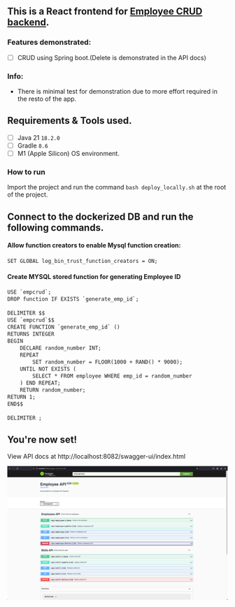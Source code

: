## This is a React frontend for [Employee CRUD backend](https://github.com/ChampIsMe/employee-crud-backend ).

### Features demonstrated:

- [ ] CRUD using Spring boot.(Delete is demonstrated in the API docs)

### Info:
- There is minimal test for demonstration due to more effort required in the resto of the app.

## Requirements & Tools used.

- [ ] Java 21 ```18.2.0```
- [ ] Gradle ```8.6```
- [ ] M1 (Apple Silicon) OS environment.

### How to run

Import the project and run the command `bash deploy_locally.sh` at the root of the project.

## Connect to the dockerized DB and run the following commands.

#### Allow function creators to enable Mysql function creation:

```mysql
SET GLOBAL log_bin_trust_function_creators = ON;
```
#### Create MYSQL stored function for generating Employee ID

```mysql
USE `empcrud`;
DROP function IF EXISTS `generate_emp_id`;

DELIMITER $$
USE `empcrud`$$
CREATE FUNCTION `generate_emp_id` ()
RETURNS INTEGER
BEGIN
    DECLARE random_number INT;
    REPEAT
        SET random_number = FLOOR(1000 + RAND() * 9000);
    UNTIL NOT EXISTS (
        SELECT * FROM employee WHERE emp_id = random_number
    ) END REPEAT;
    RETURN random_number;
RETURN 1;
END$$

DELIMITER ;
```
## You're now set!

View API docs at http://localhost:8082/swagger-ui/index.html

![img.png](img.png)